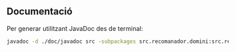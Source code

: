 ## Documentació



Per generar utilitzant JavaDoc des de terminal:

```bash
javadoc -d ./doc/javadoc src -subpackages src.recomanador.domini:src.recomanador.persistencia -private
```

